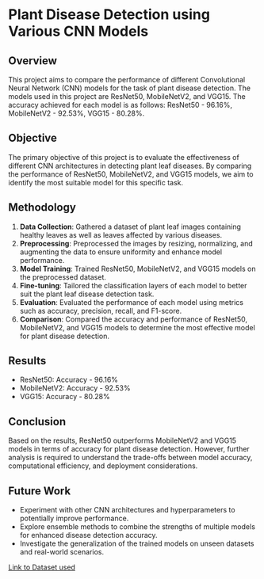 # Plant Disease Detection using Various CNN Models

## Overview
This project aims to compare the performance of different Convolutional Neural Network (CNN) models for the task of plant disease detection. The models used in this project are ResNet50, MobileNetV2, and VGG15. The accuracy achieved for each model is as follows: ResNet50 - 96.16%, MobileNetV2 - 92.53%, VGG15 - 80.28%.

## Objective
The primary objective of this project is to evaluate the effectiveness of different CNN architectures in detecting plant leaf diseases. By comparing the performance of ResNet50, MobileNetV2, and VGG15 models, we aim to identify the most suitable model for this specific task.

## Methodology
1. **Data Collection**: Gathered a dataset of plant leaf images containing healthy leaves as well as leaves affected by various diseases.
2. **Preprocessing**: Preprocessed the images by resizing, normalizing, and augmenting the data to ensure uniformity and enhance model performance.
3. **Model Training**: Trained ResNet50, MobileNetV2, and VGG15 models on the preprocessed dataset.
4. **Fine-tuning**: Tailored the classification layers of each model to better suit the plant leaf disease detection task.
5. **Evaluation**: Evaluated the performance of each model using metrics such as accuracy, precision, recall, and F1-score.
6. **Comparison**: Compared the accuracy and performance of ResNet50, MobileNetV2, and VGG15 models to determine the most effective model for plant disease detection.

## Results
- ResNet50: Accuracy - 96.16%
- MobileNetV2: Accuracy - 92.53%
- VGG15: Accuracy - 80.28%

## Conclusion
Based on the results, ResNet50 outperforms MobileNetV2 and VGG15 models in terms of accuracy for plant disease detection. However, further analysis is required to understand the trade-offs between model accuracy, computational efficiency, and deployment considerations.

## Future Work
- Experiment with other CNN architectures and hyperparameters to potentially improve performance.
- Explore ensemble methods to combine the strengths of multiple models for enhanced disease detection accuracy.
- Investigate the generalization of the trained models on unseen datasets and real-world scenarios.

[Link to Dataset used](https://www.kaggle.com/datasets/abdallahalidev/plantvillage-dataset)
